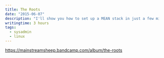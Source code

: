 ```yaml
---
title: The Roots
date: "2015-06-07"
description: "I'll show you how to set up a MEAN stack in just a few minutes."
writingtime: 3 hours
tags:
  - sysadmin
  - linux
---
```



https://mainstreamsheep.bandcamp.com/album/the-roots